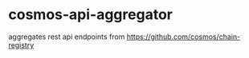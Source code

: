# cosmos-api-aggregator
aggregates rest api endpoints from https://github.com/cosmos/chain-registry
